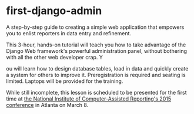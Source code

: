 # first-django-admin

A step-by-step guide to creating a simple web application that empowers you to enlist reporters in data entry and refinement.

This 3-hour, hands-on tutorial will teach you how to take advantage of the Django Web framework's powerful administration panel, without bothering with all the other web developer crap. Y

ou will learn how to design database tables, load in data and quickly create a system for others to improve it. Preregistration is required and seating is limited. Laptops will be provided for the training.

While still incomplete, this lesson is scheduled to be presented for the first time at [the National Institute of Computer-Assisted Reporting's 2015 conference](http://ire.org/conferences/nicar2015/hands-on-training/) in Atlanta on March 8. 
